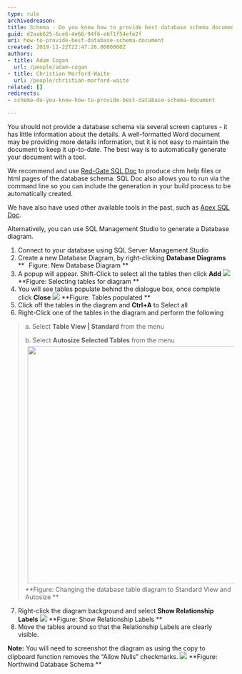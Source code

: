 ```yaml
---
type: rule
archivedreason: 
title: Schema - Do you know how to provide best database schema document?
guid: d2aab625-6ce6-4e66-94f6-e6f1f54efe2f
uri: how-to-provide-best-database-schema-document
created: 2019-11-22T22:47:26.0000000Z
authors:
- title: Adam Cogan
  url: /people/adam-cogan
- title: Christian Morford-Waite
  url: /people/christian-morford-waite
related: []
redirects:
- schema-do-you-know-how-to-provide-best-database-schema-document

---
```


You should not provide a database schema via several screen captures - it has little information about the details. A well-formatted Word document may be providing more details information, but it is not easy to maintain the document to keep it up-to-date. The best way is to automatically generate your document with a tool.

<!--endintro-->

We recommend and use [Red-Gate SQL Doc](https://www.ssw.com.au/ssw/Standards/DeveloperGeneral/SQLservertools.aspx#SqlDoc) to produce chm help files or html pages of the database schema. SQL Doc also allows you to run via the command line so you can include the generation in your build process to be automatically created.

We have also have used other available tools in the past, such as [Apex SQL Doc](https://www.ssw.com.au/ssw/Standards/DeveloperGeneral/SQLservertools.aspx#ApexSqlDoc).

Alternatively, you can use SQL Management Studio to generate a Database diagram.
1.	Connect to your database using SQL Server Management Studio
2.	Create a new Database Diagram, by right-clicking  **Database Diagrams**
 **<img src="SqlDiagramNew.png" alt="" style="margin:5px;">Figure: New Database Diagram
** 
3.	A popup will appear. Shift-Click to select all the tables then click  **Add**
![](SqlDiagramSelectingTables.png) **Figure: Selecting tables for diagram
** 
4.	You will see tables populate behind the dialogue box, once complete click  **Close**
![](SqlDiagramTablesPopulated.png) **Figure: Tables populated
** 
5.	Click off the tables in the diagram and  **Ctrl+A** to Select all
6.	Right-Click one of the tables in the diagram and perform the following


> a.	Select  **Table View | Standard** from the menu
> 
> b.	Select  **Autosize Selected Tables** from the menu
> <img src="SqlDiagramStandardAutoSize.png" alt="" style="margin:5px;width:532px;"> **Figure: Changing the database table diagram to Standard View and Autosize
> **


7.	Right-click the diagram background and select  **Show Relationship Labels**
![](SqlDiagramShowRelationshipLabels.png) **Figure: Show Relationship Labels
** 
8.	Move the tables around so that the Relationship Labels are clearly visible.

**Note:** You will need to screenshot the diagram as using the copy to clipboard function removes the “Allow Nulls” checkmarks.
![](SqlDiagramNorthwindSchema.png) **Figure: Northwind Database Schema
**
